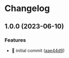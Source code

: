 # Changelog

## 1.0.0 (2023-06-10)


### Features

* 🎉 initial commit ([aae44d9](https://github.com/MCDReforged/MCDReforgedWebsiteBackend/commit/aae44d9341d723b448df928249853358765c1b15))
